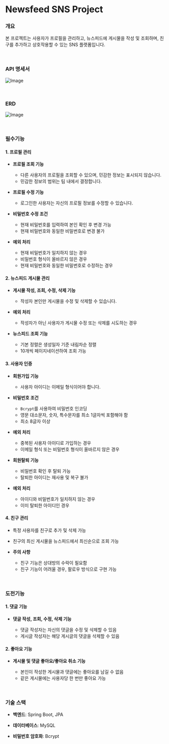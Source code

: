 # Newsfeed SNS Project 

### 개요
본 프로젝트는 사용자가 프로필을 관리하고, 뉴스피드에 게시물을 작성 및 조회하며, 친구를 추가하고 상호작용할 수 있는 SNS 플랫폼입니다.

<br>

### API 명세서
![Image](https://github.com/user-attachments/assets/e9d881ba-4af2-401a-96bf-871997bcff1c)

<br>

### ERD
![Image](https://github.com/user-attachments/assets/03015827-d94e-465f-8342-c6c7ecc97875)

<br>

### 필수기능

#### 1. 프로필 관리

- **프로필 조회 기능**

  - 다른 사용자의 프로필을 조회할 수 있으며, 민감한 정보는 표시되지 않습니다.
  - 민감한 정보의 범위는 팀 내에서 결정합니다.

- **프로필 수정 기능**
  - 로그인한 사용자는 자신의 프로필 정보를 수정할 수 있습니다.

- **비밀번호 수정 조건**

  - 현재 비밀번호를 입력하여 본인 확인 후 변경 가능
  - 현재 비밀번호와 동일한 비밀번호로 변경 불가

- **예외 처리**

  - 현재 비밀번호가 일치하지 않는 경우
  - 비밀번호 형식이 올바르지 않은 경우
  - 현재 비밀번호와 동일한 비밀번호로 수정하는 경우

#### 2. 뉴스피드 게시물 관리

- **게시물 작성, 조회, 수정, 삭제 기능**

  - 작성자 본인만 게시물을 수정 및 삭제할 수 있습니다.

- **예외 처리**

  - 작성자가 아닌 사용자가 게시물 수정 또는 삭제를 시도하는 경우

- **뉴스피드 조회 기능**

  - 기본 정렬은 생성일자 기준 내림차순 정렬
  - 10개씩 페이지네이션하여 조회 가능

#### 3. 사용자 인증

- **회원가입 기능**

  - 사용자 아이디는 이메일 형식이어야 합니다.

- **비밀번호 조건**

  - `Bcrypt`를 사용하여 비밀번호 인코딩
  - 영문 대소문자, 숫자, 특수문자를 최소 1글자씩 포함해야 함
  - 최소 8글자 이상

- **예외 처리**

  - 중복된 사용자 아이디로 가입하는 경우
  - 이메일 형식 또는 비밀번호 형식이 올바르지 않은 경우

- **회원탈퇴 기능**

  - 비밀번호 확인 후 탈퇴 가능
  - 탈퇴한 아이디는 재사용 및 복구 불가

- **예외 처리**

  - 아이디와 비밀번호가 일치하지 않는 경우
  - 이미 탈퇴한 아이디인 경우

#### 4. 친구 관리

- 특정 사용자를 친구로 추가 및 삭제 가능

- 친구의 최신 게시물을 뉴스피드에서 최신순으로 조회 가능

- **주의 사항**

  - 친구 기능은 상대방의 수락이 필요함
  - 친구 기능이 어려울 경우, 팔로우 방식으로 구현 가능

<br>

### 도전기능

#### 1. 댓글 기능

- **댓글 작성, 조회, 수정, 삭제 기능**

  - 댓글 작성자는 자신의 댓글을 수정 및 삭제할 수 있음
  - 게시글 작성자는 해당 게시글의 댓글을 삭제할 수 있음

#### 2. 좋아요 기능

- **게시물 및 댓글 좋아요/좋아요 취소 기능**

  - 본인이 작성한 게시물과 댓글에는 좋아요를 남길 수 없음
  - 같은 게시물에는 사용자당 한 번만 좋아요 가능

<br>

### 기술 스택

- **백엔드**: Spring Boot, JPA

- **데이터베이스**: MySQL

- **비밀번호 암호화**: Bcrypt
